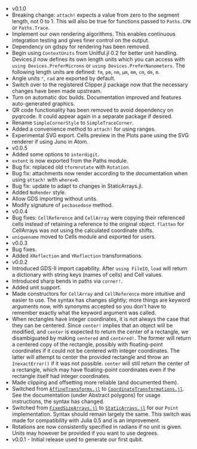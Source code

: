 - v0.1.0
 - Breaking change: `attach!` expects a value from zero to the segment length, not 0 to 1.
   This will also be true for functions passed to `Paths.CPW` or `Paths.Trace`.
 - Implement our own rendering algorithms. This enables continuous integration testing and
   gives finer control on the output.
  - Dependency on gdspy for rendering has been removed.
 - Begin using `ContextUnits` from Unitful.jl 0.2 for better unit handling. Devices.jl
   now defines its own length units which you can access with `using Devices.PreferMicrons`
   or `using Devices.PreferNanometers`. The following length units are defined:
   `fm`, `pm`, `nm`, `μm`, `mm`, `cm`, `dm`, `m`.
 - Angle units `°`, `rad` are exported by default.
 - Switch over to the registered Clipper.jl package now that the necessary changes have
   been made upstream.
 - Turn on automatic doc builds. Documentation improved and features auto-generated graphics.
 - QR code functionality has been removed to avoid dependency on pyqrcode. It could appear
   again in a separate package if desired.
 - Rename `SimpleCornerStyle` to `SimpleTraceCorner`.
 - Added a convenience method to `attach!` for using ranges.
 - Experimental SVG export. Cells preview in the Plots pane using the SVG renderer
   if using Juno in Atom.
- v0.0.5
 - Added some options to `interdigit`.
 - `extent` is now exported from the Paths module.
 - Bug fix: replaced old `tformrotate` with `Rotation`.
 - Bug fix: attachments now render according to the documentation when using
   `attach!` with `where=0`.
 - Bug fix: update to adapt to changes in StaticArrays.jl.
 - Added `NoRender` style.
 - Allow GDS importing without units.
 - Modify signature of `pecbasedose` method.
- v0.0.4
 - Bug fixes: `CellReference` and `CellArray` were copying their referenced cells instead of retaining a reference to the original object. `flatten` for CellArrays was not using the calculated coordinate shifts.
 - `uniquename` moved to Cells module and exported for users.
- v0.0.3
 - Bug fixes.
 - Added `XReflection` and `YReflection` transformations.
- v0.0.2
 - Introduced GDS-II import capability. After `using FileIO`, `load` will return a dictionary
   with string keys (names of cells) and Cell values.
 - Introduced sharp bends in paths via `corner!`.
 - Added unit support.
 - Made constructors for `CellArray` and `CellReference` more intuitive
   and easier to use. The syntax has changes slightly; more things are keyword arguments now,
   with synonyms accepted so you don't have to remember exactly what the keyword argument was called.
 - When rectangles have integer coordinates, it is not always the case that they can be centered.
   Since `center!` implies that an object will be modified, and `center` is expected to return the
   center of a rectangle, we disambiguated by making `centered` and `centered!`. The former will
   return a centered copy of the rectangle, possibly with floating-point coordinates if it could not
   be centered with integer coordinates. The latter will attempt to center the provided rectangle
   and throw an `InexactError()` if it was not possible. `center` will still return the center
   of a rectangle, which may have floating-point coordinates even if the rectangle itself had
   integer coordinates.
 - Made clipping and offsetting more reliable (and documented them).
 - Switched from [`AffineTransforms.jl`](https://github.com/timholy/AffineTransforms.jl)
   to [`CoordinateTransformations.jl`](https://github.com/FugroRoames/CoordinateTransformations.jl).
   See the documentation (under Abstract polygons) for usage instructions, the syntax has changed.
 - Switched from [`FixedSizeArrays.jl`](https://github.com/SimonDanisch/FixedSizeArrays.jl) to
   [`StaticArrays.jl`](https://github.com/JuliaArrays/StaticArrays.jl) for our
   `Point` implementation. Syntax should remain largely the same. This switch was made for
   compatibility with Julia 0.5 and is an improvement.
 - Rotations are now consistently specified in radians if no unit is given.
   Units may however be provided if you want to use degrees.
- v0.0.1 - Initial release used to generate our first qubit.
